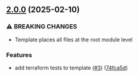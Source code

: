 ## [2.0.0](https://github.com/SignalRichard/dotnet-template-compendium-terraform/compare/v1.0.2...v2.0.0) (2025-02-10)


### ⚠ BREAKING CHANGES

* Template places all files at the root module level

### Features

* add terraform tests to template ([#3](https://github.com/SignalRichard/dotnet-template-compendium-terraform/issues/3)) ([74fca5d](https://github.com/SignalRichard/dotnet-template-compendium-terraform/commit/74fca5d2817b1e014c19e94523f1bd5b4a8d6efe))


